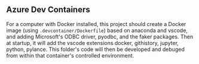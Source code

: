 ## Azure Dev Containers

For a computer with Docker installed, this project should create a Docker image (using `.devcontainer/Dockerfile`) based on anaconda and vscode, and adding Microsoft's ODBC driver, pyodbc, and the faker packages.  Then at startup, it will add the vscode extensions docker, githistory, jupyter, python, pylance.  This folder's code will then be developed and debuged from within that container's controlled environment.

